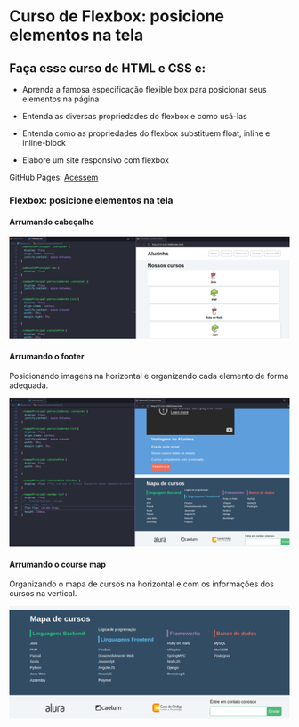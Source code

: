 # Curso de Flexbox: posicione elementos na tela

## Faça esse curso de HTML e CSS e:

 - Aprenda a famosa especificação flexible box para posicionar seus elementos na página 
 
 - Entenda as diversas propriedades do flexbox e como usá-las

 - Entenda como as propriedades do flexbox substituem float, inline e inline-block

 - Elabore um site responsivo com flexbox
 
GitHub Pages: 
[Acessem](https://tiagomerc.github.io/Flexbox-posicione-elementos-na-tela/)

### Flexbox: posicione elementos na tela

#### Arrumando cabeçalho 

![Arrumando o cabeçalho](img/prints/print1.png)

#### Arrumando o footer 

Posicionando imagens na horizontal e organizando cada elemento de forma adequada. 

![Arrumando o footer](img/prints/rodape.png)

#### Arrumando o course map

Organizando o mapa de cursos na horizontal e com os informações dos cursos na vertical. 

![Arrumando o course map](img/prints/rodapes.png)